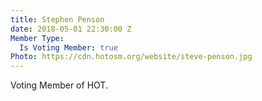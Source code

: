 ```yaml
---
title: Stephen Penson
date: 2018-05-01 22:30:00 Z
Member Type:
  Is Voting Member: true
Photo: https://cdn.hotosm.org/website/steve-penson.jpg
---
```


Voting Member of HOT.